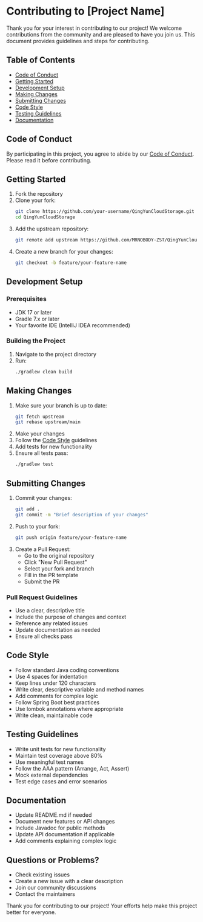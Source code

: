 # Contributing to [Project Name]

Thank you for your interest in contributing to our project! We welcome contributions from the community and are pleased to have you join us. This document provides guidelines and steps for contributing.

## Table of Contents
- [Code of Conduct](#code-of-conduct)
- [Getting Started](#getting-started)
- [Development Setup](#development-setup)
- [Making Changes](#making-changes)
- [Submitting Changes](#submitting-changes)
- [Code Style](#code-style)
- [Testing Guidelines](#testing-guidelines)
- [Documentation](#documentation)

## Code of Conduct

By participating in this project, you agree to abide by our [Code of Conduct](CODE_OF_CONDUCT.md). Please read it before contributing.

## Getting Started

1. Fork the repository
2. Clone your fork:
   ```bash
   git clone https://github.com/your-username/QingYunCloudStorage.git
   cd QingYunCloudStorage
   ```
3. Add the upstream repository:
   ```bash
   git remote add upstream https://github.com/MRNOBODY-ZST/QingYunCloudStorage.git
   ```
4. Create a new branch for your changes:
   ```bash
   git checkout -b feature/your-feature-name
   ```

## Development Setup

### Prerequisites
- JDK 17 or later
- Gradle 7.x or later
- Your favorite IDE (IntelliJ IDEA recommended)

### Building the Project
1. Navigate to the project directory
2. Run:
   ```bash
   ./gradlew clean build
   ```

## Making Changes

1. Make sure your branch is up to date:
   ```bash
   git fetch upstream
   git rebase upstream/main
   ```
2. Make your changes
3. Follow the [Code Style](#code-style) guidelines
4. Add tests for new functionality
5. Ensure all tests pass:
   ```bash
   ./gradlew test
   ```

## Submitting Changes

1. Commit your changes:
   ```bash
   git add .
   git commit -m "Brief description of your changes"
   ```
2. Push to your fork:
   ```bash
   git push origin feature/your-feature-name
   ```
3. Create a Pull Request:
   - Go to the original repository
   - Click "New Pull Request"
   - Select your fork and branch
   - Fill in the PR template
   - Submit the PR

### Pull Request Guidelines
- Use a clear, descriptive title
- Include the purpose of changes and context
- Reference any related issues
- Update documentation as needed
- Ensure all checks pass

## Code Style

- Follow standard Java coding conventions
- Use 4 spaces for indentation
- Keep lines under 120 characters
- Write clear, descriptive variable and method names
- Add comments for complex logic
- Follow Spring Boot best practices
- Use lombok annotations where appropriate
- Write clean, maintainable code

## Testing Guidelines

- Write unit tests for new functionality
- Maintain test coverage above 80%
- Use meaningful test names
- Follow the AAA pattern (Arrange, Act, Assert)
- Mock external dependencies
- Test edge cases and error scenarios

## Documentation

- Update README.md if needed
- Document new features or API changes
- Include Javadoc for public methods
- Update API documentation if applicable
- Add comments explaining complex logic

## Questions or Problems?

- Check existing issues
- Create a new issue with a clear description
- Join our community discussions
- Contact the maintainers

Thank you for contributing to our project! Your efforts help make this project better for everyone.
